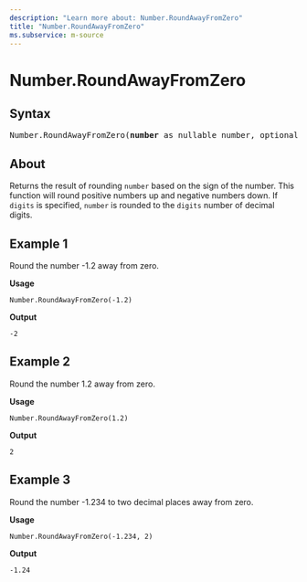```yaml
---
description: "Learn more about: Number.RoundAwayFromZero"
title: "Number.RoundAwayFromZero"
ms.subservice: m-source
---
```

# Number.RoundAwayFromZero

## Syntax

<pre>
Number.RoundAwayFromZero(<b>number</b> as nullable number, optional <b>digits</b> as nullable number) as nullable number
</pre>
  
## About

Returns the result of rounding `number` based on the sign of the number. This function will round positive numbers up and negative numbers down. If `digits` is specified, `number` is rounded to the `digits` number of decimal digits.

## Example 1

Round the number -1.2 away from zero.

**Usage**

```powerquery-m
Number.RoundAwayFromZero(-1.2)
```

**Output**

`-2`

## Example 2

Round the number 1.2 away from zero.

**Usage**

```powerquery-m
Number.RoundAwayFromZero(1.2)
```

**Output**

`2`

## Example 3

Round the number -1.234 to two decimal places away from zero.

**Usage**

```powerquery-m
Number.RoundAwayFromZero(-1.234, 2)
```

**Output**

`-1.24`
